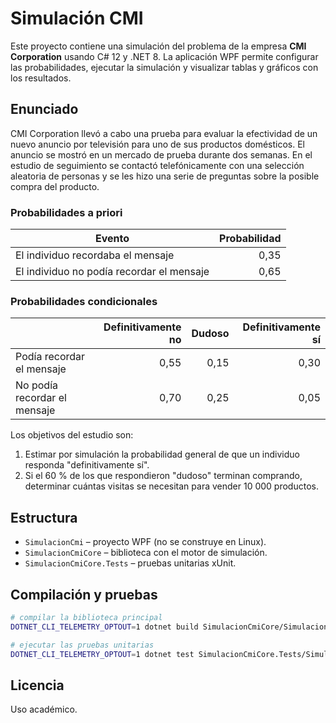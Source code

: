 # Simulación CMI

Este proyecto contiene una simulación del problema de la empresa **CMI Corporation** usando C# 12 y .NET 8.
La aplicación WPF permite configurar las probabilidades, ejecutar la simulación y
visualizar tablas y gráficos con los resultados.

## Enunciado

CMI Corporation llevó a cabo una prueba para evaluar la efectividad de un nuevo anuncio por televisión para uno de sus productos domésticos. El anuncio se mostró en un mercado de prueba durante dos semanas. En el estudio de seguimiento se contactó telefónicamente con una selección aleatoria de personas y se les hizo una serie de preguntas sobre la posible compra del producto.

### Probabilidades a priori

| Evento | Probabilidad |
| --- | ---: |
| El individuo recordaba el mensaje | 0,35 |
| El individuo no podía recordar el mensaje | 0,65 |

### Probabilidades condicionales

| | Definitivamente no | Dudoso | Definitivamente sí |
| --- | ---: | ---: | ---: |
| Podía recordar el mensaje | 0,55 | 0,15 | 0,30 |
| No podía recordar el mensaje | 0,70 | 0,25 | 0,05 |

Los objetivos del estudio son:

1. Estimar por simulación la probabilidad general de que un individuo responda "definitivamente sí".
2. Si el 60 % de los que respondieron "dudoso" terminan comprando, determinar cuántas visitas se necesitan para vender 10 000 productos.

## Estructura

- `SimulacionCmi` – proyecto WPF (no se construye en Linux).
- `SimulacionCmiCore` – biblioteca con el motor de simulación.
- `SimulacionCmiCore.Tests` – pruebas unitarias xUnit.

## Compilación y pruebas

```bash
# compilar la biblioteca principal
DOTNET_CLI_TELEMETRY_OPTOUT=1 dotnet build SimulacionCmiCore/SimulacionCmiCore.csproj

# ejecutar las pruebas unitarias
DOTNET_CLI_TELEMETRY_OPTOUT=1 dotnet test SimulacionCmiCore.Tests/SimulacionCmiCore.Tests.csproj
```

## Licencia

Uso académico.
